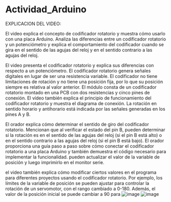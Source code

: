 # Actividad_Arduino

EXPLICACION DEL VIDEO: 

El video explica el concepto de codificador rotatorio y muestra cómo usarlo con una placa Arduino. Analiza las diferencias entre un codificador rotatorio y un potenciómetro
y explica el comportamiento del codificador cuando se gira en el sentido de las agujas del reloj y en el sentido contrario a las agujas del reloj.  

El video presenta el codificador rotatorio y explica sus diferencias con respecto a un potenciómetro. El codificador rotatorio genera señales digitales en lugar de ser una 
resistencia variable. El codificador no tiene limitaciones de rotación y no tiene una posición fija, por lo que su posición siempre es relativa al valor anterior. El módulo 
consta de un codificador rotatorio montado en una PCB con dos resistencias y cinco pines de conexión. El vídeo también explica el principio de funcionamiento del codificador
rotatorio y muestra el diagrama de conexión. La rotación en sentido horario y antihorario está indicada por las señales generadas en los pines A y B. 

El orador explica cómo determinar el sentido de giro del codificador rotatorio. Mencionan que al verificar el estado del pin B, pueden determinar si la rotación es en el 
sentido de las agujas del reloj (si el pin B está alto) o en el sentido contrario a las agujas del reloj (si el pin B está bajo). El orador proporciona una guía paso a paso 
sobre cómo conectar el codificador rotatorio a una placa Arduino y también demuestra el código necesario para implementar la funcionalidad. pueden actualizar el valor de la 
variable de posición y luego imprimirlo en el monitor serie. 

el video también explica cómo modificar ciertos valores en el programa para diferentes proyectos usando el codificador rotatorio. Por ejemplo, los límites de la variable
de posición se pueden ajustar para controlar la rotación de un servomotor, con el rango cambiado a 0-180. Además, el valor de la posición inicial se puede cambiar a 90 para
![image](https://github.com/DianaHernandez17/Actividad_Arduino/assets/128438204/40ed75bf-1868-4bf4-9c71-4d5f4f6ac2e5)
![image](https://github.com/DianaHernandez17/Actividad_Arduino/assets/128438204/8ffdd9bd-1a8e-4c0a-b5f4-5bf69ec9701f)

